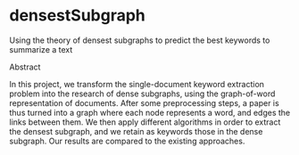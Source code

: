 # densestSubgraph
Using the theory of densest subgraphs to predict the best keywords to summarize a text

Abstract

In this project, we transform the single-document keyword extraction
problem into the research of dense subgraphs, using the graph-of-word
representation of documents. After some preprocessing steps, a paper is
thus turned into a graph where each node represents a word, and edges
the links between them. We then apply different algorithms in order to
extract the densest subgraph, and we retain as keywords those in the
dense subgraph. Our results are compared to the existing approaches.
